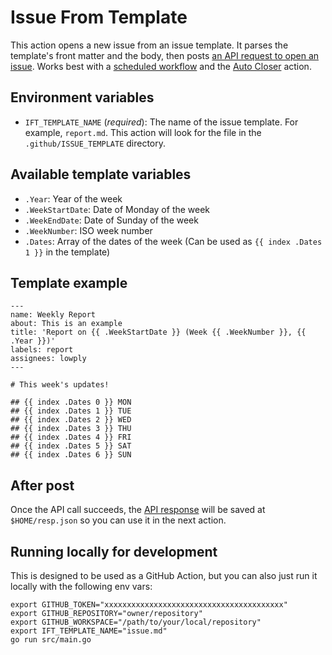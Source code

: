 # Issue From Template

This action opens a new issue from an issue template. It parses the template's front matter and the body, then posts [an API request to open an issue](https://developer.github.com/v3/issues/#create-an-issue). Works best with a [scheduled workflow](https://developer.github.com/actions/managing-workflows/creating-and-cancelling-a-workflow/#scheduling-a-workflow) and the [Auto Closer](https://github.com/lowply/auto-closer) action.

## Environment variables

- `IFT_TEMPLATE_NAME` (*required*): The name of the issue template. For example, `report.md`. This action will look for the file in the `.github/ISSUE_TEMPLATE` directory.

## Available template variables

- `.Year`: Year of the week
- `.WeekStartDate`: Date of Monday of the week
- `.WeekEndDate`: Date of Sunday of the week
- `.WeekNumber`: ISO week number
- `.Dates`: Array of the dates of the week (Can be used as `{{ index .Dates 1 }}` in the template)

## Template example

```
---
name: Weekly Report
about: This is an example
title: 'Report on {{ .WeekStartDate }} (Week {{ .WeekNumber }}, {{ .Year }})'
labels: report
assignees: lowply
---

# This week's updates!

## {{ index .Dates 0 }} MON
## {{ index .Dates 1 }} TUE
## {{ index .Dates 2 }} WED
## {{ index .Dates 3 }} THU
## {{ index .Dates 4 }} FRI
## {{ index .Dates 5 }} SAT
## {{ index .Dates 6 }} SUN
```

## After post

Once the API call succeeds, the [API response](https://developer.github.com/v3/issues/#response-3) will be saved at `$HOME/resp.json` so you can use it in the next action.

## Running locally for development

This is designed to be used as a GitHub Action, but you can also just run it locally with the following env vars:

```
export GITHUB_TOKEN="xxxxxxxxxxxxxxxxxxxxxxxxxxxxxxxxxxxxxxxx"
export GITHUB_REPOSITORY="owner/repository"
export GITHUB_WORKSPACE="/path/to/your/local/repository"
export IFT_TEMPLATE_NAME="issue.md"
go run src/main.go
```
